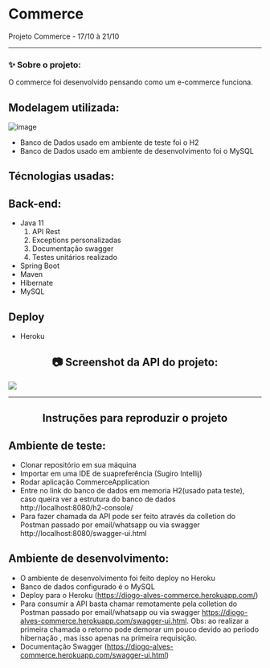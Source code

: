 # Commerce
Projeto Commerce - 17/10 à 21/10


_________

  
### ✨ Sobre o projeto:
O commerce foi desenvolvido pensando como um e-commerce funciona.
 
## Modelagem utilizada:

![image](https://user-images.githubusercontent.com/62778974/196843617-7281da53-b829-4367-9492-12ebb102b7b7.png)

* Banco de Dados usado em ambiente de teste foi o H2
* Banco de Dados usado em ambiente de desenvolvimento foi o MySQL
 
## Técnologias usadas:

## Back-end:

* Java 11
  1. API Rest
  2. Exceptions personalizadas
  3. Documentação swagger
  4. Testes unitários realizado
* Spring Boot
* Maven
* Hibernate
* MySQL

## Deploy

* Heroku


 
<h2 align="center"> 📷 Screenshot da API do projeto: </h2>
<p align="center"></p>
<img src="https://user-images.githubusercontent.com/62778974/196845405-390a4c3b-6892-4f21-a29c-e5ce31e3ab7e.png">

_________

<h2 align="center"> Instruções para reproduzir o projeto</h2>

## Ambiente de teste:

* Clonar repositório em sua máquina
* Importar em uma IDE de suapreferência (Sugiro Intellij)
* Rodar aplicação CommerceApplication
* Entre no link do banco de dados em memoria H2(usado pata teste), caso queira ver a estrutura do banco de dados http://localhost:8080/h2-console/
* Para fazer chamada da API pode ser feito através da colletion do Postman passado por email/whatsapp ou via swagger http://localhost:8080/swagger-ui.html

## Ambiente de desenvolvimento:

* O ambiente de desenvolvimento foi feito deploy no Heroku
* Banco de dados configurado é o MySQL
* Deploy para o Heroku (https://diogo-alves-commerce.herokuapp.com/)
* Para consumir a API basta chamar remotamente pela colletion do Postman passado por email/whatsapp ou via swagger https://diogo-alves-commerce.herokuapp.com/swagger-ui.html. Obs: ao realizar a primeira chamada o retorno pode demorar um pouco devido ao periodo hibernação , mas isso apenas na primeira requisição.
* Documentação Swagger (https://diogo-alves-commerce.herokuapp.com/swagger-ui.html)
